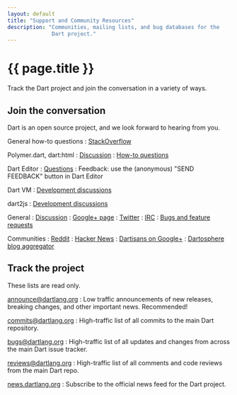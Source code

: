 ```yaml
---
layout: default
title: "Support and Community Resources"
description: "Communities, mailing lists, and bug databases for the
              Dart project."
---
```


# {{ page.title }}

Track the Dart project and join the conversation in a variety of ways.

<div class="row">

  <div class="span6" markdown="1">

## Join the conversation

Dart is an open source project, and we look forward to hearing from you.

General how-to questions
: [StackOverflow](http://stackoverflow.com/tags/dart)

Polymer.dart, dart:html
: [Discussion](https://groups.google.com/a/dartlang.org/forum/#!forum/web-ui)
: [How-to questions](http://stackoverflow.com/tags/dart-polymer)

Dart Editor
: [Questions](https://groups.google.com/a/dartlang.org/forum/#!forum/editor)
: Feedback: use the (anonymous) "SEND FEEDBACK" button in Dart Editor

Dart VM
: [Development discussions](https://groups.google.com/a/dartlang.org/forum/#!forum/vm-dev)

dart2js
: [Development discussions](https://groups.google.com/a/dartlang.org/forum/#!forum/compiler-dev)

General
: [Discussion](https://groups.google.com/a/dartlang.org/forum/?fromgroups#!forum/misc)
: [Google+ page](https://plus.google.com/+dartlang)
: [Twitter](https://twitter.com/dart_lang)
: [IRC](http://webchat.freenode.net/?channels=dart)
: [Bugs and feature requests](http://dartbug.com/new)

Communities
: [Reddit](http://www.reddit.com/r/dartlang/)
: [Hacker News](http://www.hnsearch.com/search#request/all&amp;q=Dart)
: [Dartisans on Google+](http://g.co/dartisans)
: [Dartosphere blog aggregator](http://dartosphere.org)
  
</div>

  <div class="span6" markdown="1">

## Track the project

These lists are read only.

<i class="icon icon-star"> </i>[announce@dartlang.org](https://groups.google.com/a/dartlang.org/forum/?fromgroups#!forum/announce)
: Low traffic announcements of new releases, breaking changes, and other
 important news. Recommended!

[commits@dartlang.org](https://groups.google.com/a/dartlang.org/forum/?fromgroups#!forum/commits)
: High-traffic list of all commits to the main Dart repository.

[bugs@dartlang.org](https://groups.google.com/a/dartlang.org/forum/?fromgroups#!forum/bugs)
: High-traffic list of all updates and changes from across the main Dart
issue tracker.

[reviews@dartlang.org](https://groups.google.com/a/dartlang.org/forum/?fromgroups#!forum/reviews)
: High-traffic list of all comments and code reviews from the main Dart repo.

<i class="icon icon-rss"> </i>[news.dartlang.org](http://news.dartlang.org)
: Subscribe to the official news feed for the Dart project.
  
</div>

</div>

